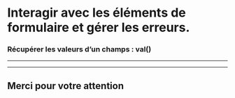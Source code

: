 <!-- footer: Copyright 2017 © Glenn ROLLAND – Reproduction interdite -->
<!-- page_number : true -->

<link rel="stylesheet" href="../../assets/style.css" />

# Interagir avec les éléments de formulaire et gérer les erreurs.

### Récupérer les valeurs d’un champs : val()

<!-- 07/02 Document -->

----

----

## Merci pour votre attention
